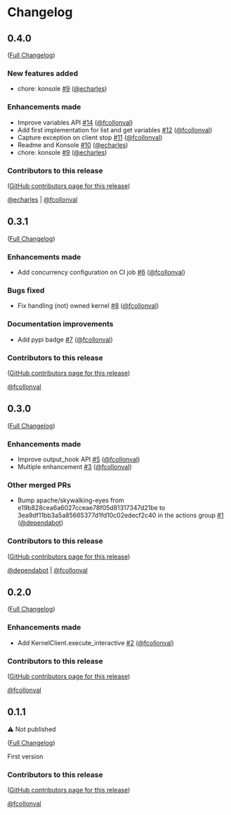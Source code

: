 <!--
  ~ Copyright (c) 2023-2024 Datalayer, Inc.
  ~
  ~ BSD 3-Clause License
-->

# Changelog

<!-- <START NEW CHANGELOG ENTRY> -->

## 0.4.0

([Full Changelog](https://github.com/datalayer/jupyter-kernel-client/compare/v0.3.1...55b117e90c57eab0eb4bdfda16d53aa88d5a8041))

### New features added

- chore: konsole [#9](https://github.com/datalayer/jupyter-kernel-client/pull/9) ([@echarles](https://github.com/echarles))

### Enhancements made

- Improve variables API [#14](https://github.com/datalayer/jupyter-kernel-client/pull/14) ([@fcollonval](https://github.com/fcollonval))
- Add first implementation for list and get variables [#12](https://github.com/datalayer/jupyter-kernel-client/pull/12) ([@fcollonval](https://github.com/fcollonval))
- Capture exception on client stop [#11](https://github.com/datalayer/jupyter-kernel-client/pull/11) ([@fcollonval](https://github.com/fcollonval))
- Readme and Konsole [#10](https://github.com/datalayer/jupyter-kernel-client/pull/10) ([@echarles](https://github.com/echarles))
- chore: konsole [#9](https://github.com/datalayer/jupyter-kernel-client/pull/9) ([@echarles](https://github.com/echarles))

### Contributors to this release

([GitHub contributors page for this release](https://github.com/datalayer/jupyter-kernel-client/graphs/contributors?from=2024-12-10&to=2024-12-18&type=c))

[@echarles](https://github.com/search?q=repo%3Adatalayer%2Fjupyter-kernel-client+involves%3Aecharles+updated%3A2024-12-10..2024-12-18&type=Issues) | [@fcollonval](https://github.com/search?q=repo%3Adatalayer%2Fjupyter-kernel-client+involves%3Afcollonval+updated%3A2024-12-10..2024-12-18&type=Issues)

<!-- <END NEW CHANGELOG ENTRY> -->

## 0.3.1

([Full Changelog](https://github.com/datalayer/jupyter-kernel-client/compare/v0.3.0...f2a2cce9407800ab7f98fddcd43513987d944c52))

### Enhancements made

- Add concurrency configuration on CI job [#6](https://github.com/datalayer/jupyter-kernel-client/pull/6) ([@fcollonval](https://github.com/fcollonval))

### Bugs fixed

- Fix handling (not) owned kernel [#8](https://github.com/datalayer/jupyter-kernel-client/pull/8) ([@fcollonval](https://github.com/fcollonval))

### Documentation improvements

- Add pypi badge [#7](https://github.com/datalayer/jupyter-kernel-client/pull/7) ([@fcollonval](https://github.com/fcollonval))

### Contributors to this release

([GitHub contributors page for this release](https://github.com/datalayer/jupyter-kernel-client/graphs/contributors?from=2024-12-07&to=2024-12-10&type=c))

[@fcollonval](https://github.com/search?q=repo%3Adatalayer%2Fjupyter-kernel-client+involves%3Afcollonval+updated%3A2024-12-07..2024-12-10&type=Issues)

## 0.3.0

([Full Changelog](https://github.com/datalayer/jupyter-kernel-client/compare/v0.2.0...c768f690798c6b0b3ab5c28214988b688dceb6e1))

### Enhancements made

- Improve output_hook API [#5](https://github.com/datalayer/jupyter-kernel-client/pull/5) ([@fcollonval](https://github.com/fcollonval))
- Multiple enhancement [#3](https://github.com/datalayer/jupyter-kernel-client/pull/3) ([@fcollonval](https://github.com/fcollonval))

### Other merged PRs

- Bump apache/skywalking-eyes from e19b828cea6a6027cceae78f05d81317347d21be to 3ea9df11bb3a5a85665377d1fd10c02edecf2c40 in the actions group [#1](https://github.com/datalayer/jupyter-kernel-client/pull/1) ([@dependabot](https://github.com/dependabot))

### Contributors to this release

([GitHub contributors page for this release](https://github.com/datalayer/jupyter-kernel-client/graphs/contributors?from=2024-12-04&to=2024-12-07&type=c))

[@dependabot](https://github.com/search?q=repo%3Adatalayer%2Fjupyter-kernel-client+involves%3Adependabot+updated%3A2024-12-04..2024-12-07&type=Issues) | [@fcollonval](https://github.com/search?q=repo%3Adatalayer%2Fjupyter-kernel-client+involves%3Afcollonval+updated%3A2024-12-04..2024-12-07&type=Issues)

## 0.2.0

([Full Changelog](https://github.com/datalayer/jupyter-kernel-client/compare/v0.1.1...4752ca24a3e9d3969619ae079f275814b242d943))

### Enhancements made

- Add KernelClient.execute_interactive [#2](https://github.com/datalayer/jupyter-kernel-client/pull/2) ([@fcollonval](https://github.com/fcollonval))

### Contributors to this release

([GitHub contributors page for this release](https://github.com/datalayer/jupyter-kernel-client/graphs/contributors?from=2024-12-04&to=2024-12-04&type=c))

[@fcollonval](https://github.com/search?q=repo%3Adatalayer%2Fjupyter-kernel-client+involves%3Afcollonval+updated%3A2024-12-04..2024-12-04&type=Issues)

## 0.1.1

:warning: Not published

([Full Changelog](https://github.com/datalayer/jupyter-kernel-client/compare/66064f9f7afe59b2450fc3a15a2e78f4eb606852))

First version

### Contributors to this release

([GitHub contributors page for this release](https://github.com/datalayer/jupyter-kernel-client/graphs/contributors?from=2024-11-27&to=2024-12-04&type=c))

[@fcollonval](https://github.com/search?q=repo%3Adatalayer%2Fjupyter-kernel-client+involves%3Afcollonval+updated%3A2024-11-27..2024-12-04&type=Issues)
